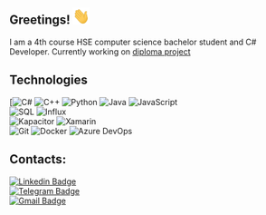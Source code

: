 ## Greetings! <img src="https://github.com/DeagleGross/DeagleGross/blob/main/resources/wave.gif?raw=true" width="30px">

I am a 4th course HSE computer science bachelor student and C# Developer.
Currently working on [diploma project](https://github.com/DeagleGross/Rplugin)

## Technologies

[![C#](https://img.shields.io/badge/c%23%20-%23239120.svg?-b&style=for-the-badge&logo=c-sharp&logoColor=white)
![C++](https://img.shields.io/badge/-C++-00599C?logo=c)
![Python](https://img.shields.io/badge/-Python-yellow?logo=Python)
![Java](https://img.shields.io/badge/-java-E34A86?logo=java)
![JavaScript](https://img.shields.io/badge/-JavaScript-black?logo=javascript)  
![SQL](https://img.shields.io/badge/-SQL-black?logo=mysql)
![Influx](https://img.shields.io/badge/-Influx-black?logo=influxdb)  
![Kapacitor](https://img.shields.io/badge/-Kapacitor-black?logo=kapacitor)
![Xamarin](https://img.shields.io/badge/-Xamarin-181717?logo=xamarin)  
![Git](https://img.shields.io/badge/-Git-black?style=flat-square&logo=git)
![Docker](https://img.shields.io/badge/-Docker-black?logo=docker)
![Azure DevOps](https://img.shields.io/badge/Microsoft%20Azure-232F7E?logo=microsoft-azure)

## Contacts:
[![Linkedin Badge](https://img.shields.io/badge/-LinkedIn-blue?style=flat-square&logo=Linkedin&logoColor=white&link=https://www.linkedin.com/in/harshkumarkhatri/)](https://www.linkedin.com/in/dmitriy-korolev/)  
[![Telegram Badge](https://img.shields.io/badge/-Telegram-blue?style=flat-square&logo=Telegram&logoColor=white)](https://t.me/deaglegross)   
[![Gmail Badge](https://img.shields.io/badge/-deagle.gross@gmail.com-c14438?logo=Gmail&logoColor=white&link=mailto:deagle.gross@gmail.com)](mailto:deagle.gross@gmail.com)
